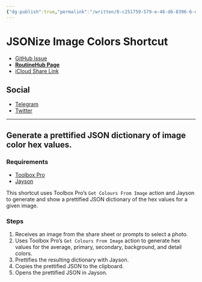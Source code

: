 ```yaml
---
{"dg-publish":true,"permalink":"/written/8-c251759-579-e-46-d6-8396-6-da-5691-c138-c/","dgHomeLink":true,"dgPassFrontmatter":false}
---
```


# JSONize Image Colors Shortcut

- [GitHub Issue](https://github.com/extratone/i/issues/156)
- [**RoutineHub Page**](https://routinehub.co/shortcut/11132)
- [iCloud Share Link](https://www.icloud.com/shortcuts/38900a30918d4af5a9d76a515ed5a11f)

## Social
- [Telegram](https://t.me/extratone/10335)
- [Twitter](https://twitter.com/NeoYokel/status/1495264067652657156)

---

## Generate a prettified JSON dictionary of image color hex values.

### Requirements
- [Toolbox Pro](https://apps.apple.com/us/app/toolbox-pro-for-shortcuts/id1476205977)
- [Jayson](https://apps.apple.com/us/app/jayson/id1468691718)

This shortcut uses Toolbox Pro’s `Get Colours From Image` action and Jayson to generate and show a prettified JSON dictionary of the hex values for a given image.

### Steps

1. Receives an image from the share sheet or prompts to select a photo.
2. Uses Toolbox Pro’s `Get Colours From Image` action to generate hex values for the average, primary, secondary, background, and detail colors.
3. Prettifies the resulting dictionary with Jayson.
4. Copies the prettified JSON to the clipboard.
5. Opens the prettified JSON in Jayson.